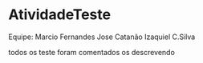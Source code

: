 # AtividadeTeste
Equipe:
	Marcio Fernandes
	Jose Catanão
	Izaquiel C.Silva

todos os teste foram comentados os descrevendo
